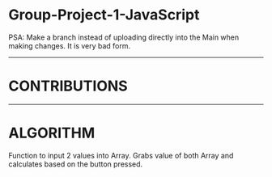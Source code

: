 # Group-Project-1-JavaScript
PSA: Make a branch instead of uploading directly into the Main when making changes.
It is very bad form.

-----
# CONTRIBUTIONS

-----
# ALGORITHM
Function to input 2 values into Array.
Grabs value of both Array and calculates based on the button pressed.
